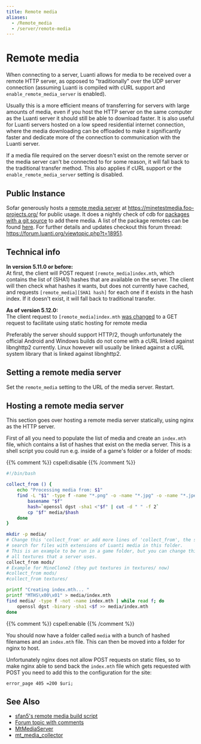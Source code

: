 ```yaml
---
title: Remote media
aliases:
  - /Remote_media
  - /server/remote-media
---
```


# Remote media

When connecting to a server, Luanti allows for media to be received over a remote HTTP server, as opposed to "traditionally" over the UDP server connection (assuming Luanti is compiled with cURL support and `enable_remote_media_server` is enabled).

Usually this is a more efficient means of transferring for servers with large amounts of media, even if you host the HTTP server on the same computer as the Luanti server it should still be able to download faster. It is also useful for Luanti servers hosted on a low speed residential internet connection, where the media downloading can be offloaded to make it significantly faster and dedicate more of the connection to communication with the Luanti server.

If a media file required on the server doesn't exist on the remote server or the media server can't be connected to for some reason, it will fall back to the traditional transfer method. This also applies if cURL support or the `enable_remote_media_server` setting is disabled.

## Public Instance

Sofar generously hosts a [remote media server](https://github.com/minetest-tools/mtmediasrv) at https://minetestmedia.foo-projects.org/ for public usage. It does a nightly check of cdb for [packages with a git source](https://forum.luanti.org/viewtopic.php?p=421837#p421837) to add there media. A list of the package remotes can be found [here](https://minetestmedia.foo-projects.org/remotes). For further details and updates checkout this forum thread: https://forum.luanti.org/viewtopic.php?t=18951.

## Technical info

**In version 5.11.0 or before:**  
At first, the client will POST request `[remote_media]index.mth`, which contains the list of (SHA1) hashes that are available on the server. The client will then check what hashes it wants, but does not currently have cached, and requests `[remote_media][SHA1 hash]` for each one if it exists in the hash index. If it doesn't exist, it will fall back to traditional transfer.

**As of version 5.12.0:**  
The client request to `[remote_media]index.mth` [was changed](https://github.com/luanti-org/luanti/pull/15885) to a GET request to facilitate using static hosting for remote media

Preferably the server should support HTTP/2, though unfortunately the official Android and Windows builds do not come with a cURL linked against libnghttp2 currently. Linux however will usually be linked against a cURL system library that is linked against libnghttp2.

## Setting a remote media server

Set the `remote_media` setting to the URL of the media server. Restart.

## Hosting a remote media server

This section goes over hosting a remote media server statically, using nginx as the HTTP server.

First of all you need to populate the list of media and create an `index.mth` file, which contains a list of hashes that exist on the media server. This is a shell script you could run e.g. inside of a game's folder or a folder of mods:

{{% comment %}} cspell:disable {{% /comment %}}

```bash
#!/bin/bash

collect_from () {
	echo "Processing media from: $1"
	find -L "$1" -type f -name "*.png" -o -name "*.jpg" -o -name "*.jpeg" -o -name "*.ogg" -o -name "*.x" -o -name "*.b3d" | while read f; do
		basename "$f"
		hash=`openssl dgst -sha1 <"$f" | cut -d " " -f 2`
		cp "$f" media/$hash
	done
}

mkdir -p media/
# Change this 'collect_from' or add more lines of 'collect_from', the script will recursively
# search for files with extensions of Luanti media in this folder.
# This is an example to be run in a game folder, but you can change this to anything to catch
# all textures that a server uses.
collect_from mods/
# Example for MineClone2 (they put textures in textures/ now)
#collect_from mods/
#collect_from textures/

printf "Creating index.mth... "
printf "MTHS\x00\x01" > media/index.mth
find media/ -type f -not -name index.mth | while read f; do
	openssl dgst -binary -sha1 <$f >> media/index.mth
done
```

{{% comment %}} cspell:enable {{% /comment %}}

You should now have a folder called `media` with a bunch of hashed filenames and an `index.mth` file. This can then be moved into a folder for nginx to host.

Unfortunately nginx does not allow POST requests on static files, so to make nginx able to send back the `index.mth` file which gets requested with POST you need to add this to the configuration for the site:

```nginx
error_page 405 =200 $uri;
```

## See Also

- [sfan5's remote media build script](https://gist.github.com/sfan5/6351560)
- [Forum topic with comments](https://forum.luanti.org/viewtopic.php?f=3&t=9260)
- [MtMediaServer](https://forum.luanti.org/viewtopic.php?f=14&t=17411)
- [mt_media_collector](https://github.com/ShadowNinja/mt_media_collector)
